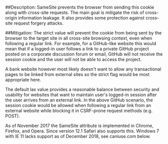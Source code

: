 ##Description:
SameSite prevents the browser from sending this cookie along with cross-site requests. 
The main goal is mitigate the risk of cross-origin information leakage. It also provides some 
protection against cross-site request forgery attacks.


##Mitigation:
The strict value will prevent the cookie from being sent by the browser to the target site in all 
cross-site browsing context, even when following a regular link. For example, for a GitHub-like website this would mean that if a logged-in user follows a link to a private GitHub project posted on a corporate discussion forum or email, GitHub will not receive the session cookie and the user will not be able to access the project.

A bank website however most likely doesn't want to allow any transactional pages to be linked from external sites so the strict flag would be most appropriate here.

The default lax value provides a reasonable balance between security and usability for websites that want to maintain user's logged-in session after the user arrives from an external link. In the above GitHub scenario, the session cookie would be allowed when following a regular link from an external website while blocking it in  CSRF-prone request methods (e.g. POST).

As of November 2017 the SameSite attribute is implemented in Chrome, Firefox, and Opera. 
Since version 12.1 Safari also supports this. Windows 7 with IE 11 lacks support as of December 2018, 
see caniuse.com below.
